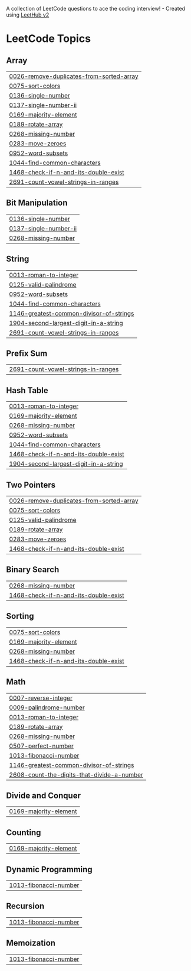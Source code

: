 A collection of LeetCode questions to ace the coding interview! - Created using [LeetHub v2](https://github.com/arunbhardwaj/LeetHub-2.0)
<!---LeetCode Topics Start-->
# LeetCode Topics
## Array
|  |
| ------- |
| [0026-remove-duplicates-from-sorted-array](https://github.com/iamrajank/LeetCode-Solution/tree/master/0026-remove-duplicates-from-sorted-array) |
| [0075-sort-colors](https://github.com/iamrajank/LeetCode-Solution/tree/master/0075-sort-colors) |
| [0136-single-number](https://github.com/iamrajank/LeetCode-Solution/tree/master/0136-single-number) |
| [0137-single-number-ii](https://github.com/iamrajank/LeetCode-Solution/tree/master/0137-single-number-ii) |
| [0169-majority-element](https://github.com/iamrajank/LeetCode-Solution/tree/master/0169-majority-element) |
| [0189-rotate-array](https://github.com/iamrajank/LeetCode-Solution/tree/master/0189-rotate-array) |
| [0268-missing-number](https://github.com/iamrajank/LeetCode-Solution/tree/master/0268-missing-number) |
| [0283-move-zeroes](https://github.com/iamrajank/LeetCode-Solution/tree/master/0283-move-zeroes) |
| [0952-word-subsets](https://github.com/iamrajank/LeetCode-Solution/tree/master/0952-word-subsets) |
| [1044-find-common-characters](https://github.com/iamrajank/LeetCode-Solution/tree/master/1044-find-common-characters) |
| [1468-check-if-n-and-its-double-exist](https://github.com/iamrajank/LeetCode-Solution/tree/master/1468-check-if-n-and-its-double-exist) |
| [2691-count-vowel-strings-in-ranges](https://github.com/iamrajank/LeetCode-Solution/tree/master/2691-count-vowel-strings-in-ranges) |
## Bit Manipulation
|  |
| ------- |
| [0136-single-number](https://github.com/iamrajank/LeetCode-Solution/tree/master/0136-single-number) |
| [0137-single-number-ii](https://github.com/iamrajank/LeetCode-Solution/tree/master/0137-single-number-ii) |
| [0268-missing-number](https://github.com/iamrajank/LeetCode-Solution/tree/master/0268-missing-number) |
## String
|  |
| ------- |
| [0013-roman-to-integer](https://github.com/iamrajank/LeetCode-Solution/tree/master/0013-roman-to-integer) |
| [0125-valid-palindrome](https://github.com/iamrajank/LeetCode-Solution/tree/master/0125-valid-palindrome) |
| [0952-word-subsets](https://github.com/iamrajank/LeetCode-Solution/tree/master/0952-word-subsets) |
| [1044-find-common-characters](https://github.com/iamrajank/LeetCode-Solution/tree/master/1044-find-common-characters) |
| [1146-greatest-common-divisor-of-strings](https://github.com/iamrajank/LeetCode-Solution/tree/master/1146-greatest-common-divisor-of-strings) |
| [1904-second-largest-digit-in-a-string](https://github.com/iamrajank/LeetCode-Solution/tree/master/1904-second-largest-digit-in-a-string) |
| [2691-count-vowel-strings-in-ranges](https://github.com/iamrajank/LeetCode-Solution/tree/master/2691-count-vowel-strings-in-ranges) |
## Prefix Sum
|  |
| ------- |
| [2691-count-vowel-strings-in-ranges](https://github.com/iamrajank/LeetCode-Solution/tree/master/2691-count-vowel-strings-in-ranges) |
## Hash Table
|  |
| ------- |
| [0013-roman-to-integer](https://github.com/iamrajank/LeetCode-Solution/tree/master/0013-roman-to-integer) |
| [0169-majority-element](https://github.com/iamrajank/LeetCode-Solution/tree/master/0169-majority-element) |
| [0268-missing-number](https://github.com/iamrajank/LeetCode-Solution/tree/master/0268-missing-number) |
| [0952-word-subsets](https://github.com/iamrajank/LeetCode-Solution/tree/master/0952-word-subsets) |
| [1044-find-common-characters](https://github.com/iamrajank/LeetCode-Solution/tree/master/1044-find-common-characters) |
| [1468-check-if-n-and-its-double-exist](https://github.com/iamrajank/LeetCode-Solution/tree/master/1468-check-if-n-and-its-double-exist) |
| [1904-second-largest-digit-in-a-string](https://github.com/iamrajank/LeetCode-Solution/tree/master/1904-second-largest-digit-in-a-string) |
## Two Pointers
|  |
| ------- |
| [0026-remove-duplicates-from-sorted-array](https://github.com/iamrajank/LeetCode-Solution/tree/master/0026-remove-duplicates-from-sorted-array) |
| [0075-sort-colors](https://github.com/iamrajank/LeetCode-Solution/tree/master/0075-sort-colors) |
| [0125-valid-palindrome](https://github.com/iamrajank/LeetCode-Solution/tree/master/0125-valid-palindrome) |
| [0189-rotate-array](https://github.com/iamrajank/LeetCode-Solution/tree/master/0189-rotate-array) |
| [0283-move-zeroes](https://github.com/iamrajank/LeetCode-Solution/tree/master/0283-move-zeroes) |
| [1468-check-if-n-and-its-double-exist](https://github.com/iamrajank/LeetCode-Solution/tree/master/1468-check-if-n-and-its-double-exist) |
## Binary Search
|  |
| ------- |
| [0268-missing-number](https://github.com/iamrajank/LeetCode-Solution/tree/master/0268-missing-number) |
| [1468-check-if-n-and-its-double-exist](https://github.com/iamrajank/LeetCode-Solution/tree/master/1468-check-if-n-and-its-double-exist) |
## Sorting
|  |
| ------- |
| [0075-sort-colors](https://github.com/iamrajank/LeetCode-Solution/tree/master/0075-sort-colors) |
| [0169-majority-element](https://github.com/iamrajank/LeetCode-Solution/tree/master/0169-majority-element) |
| [0268-missing-number](https://github.com/iamrajank/LeetCode-Solution/tree/master/0268-missing-number) |
| [1468-check-if-n-and-its-double-exist](https://github.com/iamrajank/LeetCode-Solution/tree/master/1468-check-if-n-and-its-double-exist) |
## Math
|  |
| ------- |
| [0007-reverse-integer](https://github.com/iamrajank/LeetCode-Solution/tree/master/0007-reverse-integer) |
| [0009-palindrome-number](https://github.com/iamrajank/LeetCode-Solution/tree/master/0009-palindrome-number) |
| [0013-roman-to-integer](https://github.com/iamrajank/LeetCode-Solution/tree/master/0013-roman-to-integer) |
| [0189-rotate-array](https://github.com/iamrajank/LeetCode-Solution/tree/master/0189-rotate-array) |
| [0268-missing-number](https://github.com/iamrajank/LeetCode-Solution/tree/master/0268-missing-number) |
| [0507-perfect-number](https://github.com/iamrajank/LeetCode-Solution/tree/master/0507-perfect-number) |
| [1013-fibonacci-number](https://github.com/iamrajank/LeetCode-Solution/tree/master/1013-fibonacci-number) |
| [1146-greatest-common-divisor-of-strings](https://github.com/iamrajank/LeetCode-Solution/tree/master/1146-greatest-common-divisor-of-strings) |
| [2608-count-the-digits-that-divide-a-number](https://github.com/iamrajank/LeetCode-Solution/tree/master/2608-count-the-digits-that-divide-a-number) |
## Divide and Conquer
|  |
| ------- |
| [0169-majority-element](https://github.com/iamrajank/LeetCode-Solution/tree/master/0169-majority-element) |
## Counting
|  |
| ------- |
| [0169-majority-element](https://github.com/iamrajank/LeetCode-Solution/tree/master/0169-majority-element) |
## Dynamic Programming
|  |
| ------- |
| [1013-fibonacci-number](https://github.com/iamrajank/LeetCode-Solution/tree/master/1013-fibonacci-number) |
## Recursion
|  |
| ------- |
| [1013-fibonacci-number](https://github.com/iamrajank/LeetCode-Solution/tree/master/1013-fibonacci-number) |
## Memoization
|  |
| ------- |
| [1013-fibonacci-number](https://github.com/iamrajank/LeetCode-Solution/tree/master/1013-fibonacci-number) |
<!---LeetCode Topics End-->